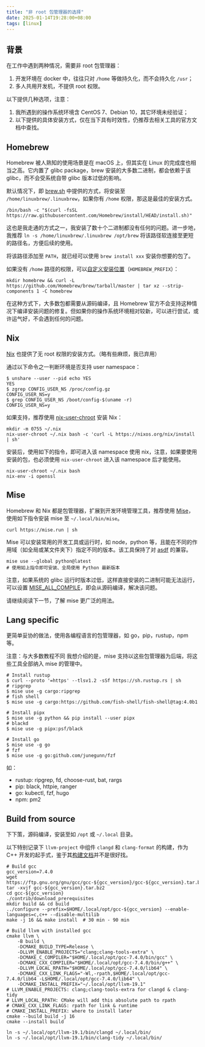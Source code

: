 ```yaml
---
title: "非 root 包管理器的选择"
date: 2025-01-14T19:28:00+08:00
tags: [linux]
---
```


## 背景

在工作中遇到两种情况，需要非 root 包管理器：

1. 开发环境在 docker 中，往往只对 `/home` 等做持久化，而不会持久化 `/usr`；
2. 多人共用开发机，不提供 root 权限。

以下提供几种选项，注意：

1. 我所遇到的操作系统环境含 CentOS 7、Debian 10，其它环境未经验证；
2. 以下提供的具体安装方式，仅在当下具有时效性，仍推荐去相关工具的官方文档中查找。

## Homebrew

Homebrew 被人熟知的使用场景是在 macOS 上，但其实在 Linux 的完成度也相当之高。它内置了 glibc  package，brew 安装的大多数二进制，都会依赖于该 glibc，而不会受系统自带 glibc 版本过低的影响。

默认情况下，即 [brew.sh](https://brew.sh/) 中提供的方式，将安装至 `/home/linuxbrew/.linuxbrew`，如果你有 `/home` 权限，那这是最佳的安装方式。

```shell
/bin/bash -c "$(curl -fsSL https://raw.githubusercontent.com/Homebrew/install/HEAD/install.sh)"
```

这也是我走通的方式之一，我安装了数十个二进制都没有任何的问题。进一步地，我推荐 `ln -s /home/linuxbrew/.linuxbrew /opt/brew` 将该路径软连接至更短的路径名，方便后续的使用。

将该路径添加至 `PATH`，就已经可以使用 `brew install xxx` 安装你想要的包了。



如果没有 `/home` 路径的权限，可以[自定义安装位置](https://docs.brew.sh/Installation#untar-anywhere-unsupported)（`HOMEBREW_PREFIX`）：

```shell
mkdir homebrew && curl -L https://github.com/Homebrew/brew/tarball/master | tar xz --strip-components 1 -C homebrew
```

在这种方式下，大多数包都需要从源码编译，且 Homebrew 官方不会支持这种情况下编译安装问题的修复。但如果你的操作系统环境相对较新，可以进行尝试，或许运气好，不会遇到任何的问题。

## Nix

[Nix](https://nixos.wiki/wiki/Nix_Installation_Guide#Installing_without_root_permissions) 也提供了无 root 权限的安装方式。（略有些麻烦，我已弃用）

通过以下命令之一判断环境是否支持 user namespace：

```shell
$ unshare --user --pid echo YES
YES
$ zgrep CONFIG_USER_NS /proc/config.gz
CONFIG_USER_NS=y
$ grep CONFIG_USER_NS /boot/config-$(uname -r)
CONFIG_USER_NS=y
```

如果支持，推荐使用 [nix-user-chroot](https://github.com/nix-community/nix-user-chroot) 安装 Nix：

```shell
mkdir -m 0755 ~/.nix
nix-user-chroot ~/.nix bash -c 'curl -L https://nixos.org/nix/install | sh'
```

安装后，使用如下的指令，即可进入该 namespace 使用 nix，注意，如果要使用安装的包，也必须使用 `nix-user-chroot` 进入该 namespace 后才能使用。

```shell
nix-user-chroot ~/.nix bash
nix-env -i openssl
```

## Mise

Homebrew 和 Nix 都是包管理器，扩展到开发环境管理工具，推荐使用 [Mise](https://mise.jdx.dev/)，使用如下指令安装 mise 至 `~/.local/bin/mise`。

```shell
curl https://mise.run | sh
```

Mise 可以安装常用的开发工具或运行时，如 node，python 等，且能在不同的作用域（如全局或某文件夹下）指定不同的版本。该工具保持了对 [asdf](https://asdf-vm.com/) 的兼容。

```shell
mise use --global python@latest
# 使用如上指令即可安装、全局使用 Python 最新版本
```

注意，如果系统的 glibc 运行时版本过低，这样直接安装的二进制可能无法运行，可以设置 [MISE_ALL_COMPILE](https://mise.jdx.dev/configuration/settings.html#all_compile)，即会从源码编译，解决该问题。

请继续阅读下一节，了解 mise 更广泛的用法。

## Lang specific

更简单妥协的做法，使用各编程语言的包管理器，如 go，pip，rustup，npm 等。

注意：与大多数教程不同 我想介绍的是，mise 支持以这些包管理器为后端，将这些工具全部纳入 mise 的管理中。

```shell
# Install rustup
$ curl --proto '=https' --tlsv1.2 -sSf https://sh.rustup.rs | sh
# ripgrep
$ mise use -g cargo:ripgrep
# fish shell
$ mise use -g cargo:https://github.com/fish-shell/fish-shell@tag:4.0b1

# Install pipx
$ mise use -g python && pip install --user pipx
# blackd
$ mise use -g pipx:psf/black

# Install go
$ mise use -g go
# fzf
$ mise use -g go:github.com/junegunn/fzf

```

如：

- rustup: ripgrep, fd, choose-rust, bat, rargs
- pip: black, httpie, ranger
- go: kubectl, fzf, hugo
- npm: pm2

## Build from source

下下策，源码编译，安装至如 `/opt` 或 `~/.local` 目录。

以下特别记录下 `llvm-project` 中组件 `clangd` 和 `clang-format` 的构建，作为 C++ 开发的起手式，鉴于其[构建文档](https://llvm.org/docs/GettingStarted.html#getting-a-modern-host-c-toolchain)并不是很好找。

```shell
# Build gcc
gcc_version=7.4.0
wget https://ftp.gnu.org/gnu/gcc/gcc-${gcc_version}/gcc-${gcc_version}.tar.bz2
tar -xvjf gcc-${gcc_version}.tar.bz2
cd gcc-${gcc_version}
./contrib/download_prerequisites
mkdir build && cd build
../configure --prefix=$HOME/.local/opt/gcc-${gcc_version} --enable-languages=c,c++ --disable-multilib
make -j 16 && make install  # 30 min - 90 min

# Build llvm with installed gcc
cmake llvm \
    -B build \
    -DCMAKE_BUILD_TYPE=Release \
    -DLLVM_ENABLE_PROJECTS="clang;clang-tools-extra" \
    -DCMAKE_C_COMPILER="$HOME/.local/opt/gcc-7.4.0/bin/gcc" \
    -DCMAKE_CXX_COMPILER="$HOME/.local/opt/gcc-7.4.0/bin/g++" \
    -DLLVM_LOCAL_RPATH="$HOME/.local/opt/gcc-7.4.0/lib64" \
    -DCMAKE_CXX_LINK_FLAGS="-Wl,-rpath,$HOME/.local/opt/gcc-7.4.0/lib64 -L$HOME/.local/opt/gcc-7.4.0/lib64" \
    -DCMAKE_INSTALL_PREFIX="~/.local/opt/llvm-19.1"
# LLVM_ENABLE_PROJECTS: clang;clang-tools-extra for clangd & clang-tidy
# LLVM_LOCAL_RPATH: CMake will add this absolute path to rpath
# CMAKE_CXX_LINK_FLAGS: rpath for link & runtime
# CMAKE_INSTALL_PREFIX: where to install later
cmake --build build -j 16
cmake --install build

ln -s ~/.local/opt/llvm-19.1/bin/clangd ~/.local/bin/
ln -s ~/.local/opt/llvm-19.1/bin/clang-tidy ~/.local/bin/
```



